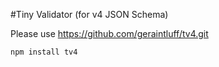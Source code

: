 #Tiny Validator (for v4 JSON Schema)

Please use https://github.com/geraintluff/tv4.git
```
npm install tv4
```
